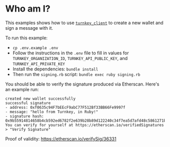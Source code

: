 # Who am I?

This examples shows how to use [`turnkey_client`](https://rubygems.org/gems/turnkey_client) to create a new wallet and sign a message with it.

To run this example:
* `cp .env.example .env`
* Follow the instructions in the `.env` file to fill in values for `TURNKEY_ORGANIZATION_ID`, `TURNKEY_API_PUBLIC_KEY`, and `TURNKEY_API_PRIVATE_KEY`
* Install the dependencies: `bundle install`
* Then run the `signing.rb` script: `bundle exec ruby signing.rb`

You should be able to verify the signature produced via Etherscan. Here's an example run:

```
created new wallet successfully
successful signature
- address: 0xf0635c94F7bEEcF9abC77F512Bf33BB66Fe9997f
- message: "hello from Turnkey, in Ruby!"
- signature hash: 0x9b55914814658b4cb592ed6782f2e639b28b89d122240c34f7ea5d7afd48c5861271b008ae62d15131cdd95fbc6a8498ea8379e20ad8fa0956dfd207c6def1d21b
You can verify for yourself at https://etherscan.io/verifiedSignatures > "Verify Signature"
```

Proof of validity: https://etherscan.io/verifySig/36331
